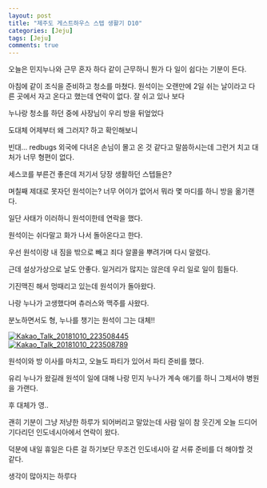 ```yaml
---
layout: post
title: "제주도 게스트하우스 스텝 생활기 D10" 
categories: [Jeju]
tags: [Jeju]
comments: true
---
```


<div> 
<p>
오늘은 민지누나와 근무 
혼자 하다 같이 근무하니 
뭔가 다 일이 쉽다는 기분이 든다. 

아침에 같이 조식을 준비하고 청소를 마쳤다. 
원석이는 오랜만에 2일 쉬는 날이라고 
다른 곳에서 자고 온다고 했는데 
연락이 없다. 잘 쉬고 있나 보다 

누나랑 청소를 하던 중에 
사장님이 우리 방을 뒤엎었다 

도대체 어제부터 왜 그러지? 하고 
확인해보니 

빈대... redbugs 
외국에 다녀온 손님이 몰고 온 것 같다고 말씀하시는데
그런거 치고 대처가 너무 형편이 없다. 

세스코를 부른건 좋은데 
저기서 당장 생활하던 스텝들은? 

며칠째 제대로 못자던 원석이는? 
너무 어이가 없어서 
뭐라 몇 마디를 하니 
방을 옮기랜다. 

일단 사태가 이러하니 
원석이한테 연락을 했다. 

원석이는 쉬다말고 
화가 나서 돌아온다고 한다. 

우선 원석이랑 내 짐을 밖으로 빼고 
죄다 알콜을 뿌려가며 다시 말렸다. 

근데 설상가상으로 날도 안좋다. 
일거리가 많지는 않은데 
우리 일로 일이 힘들다. 

기진맥진 해서 멍때리고 있는데 
원석이가 돌아왔다. 

나랑 누나가 고생했다며 
츄러스와 맥주를 사왔다. 

분노하면서도 형, 누나를 챙기는 원석이 그는 대체!! 
</p>
<a href="https://ibb.co/imfhw9"><img src="https://preview.ibb.co/cEsHUU/Kakao_Talk_20181010_223508445.jpg" alt="Kakao_Talk_20181010_223508445" border="0"></a><br />
<a href="https://ibb.co/eXgGOp"><img src="https://preview.ibb.co/kKvbOp/Kakao_Talk_20181010_223508789.jpg" alt="Kakao_Talk_20181010_223508789" border="0"></a><br />

<p>
원석이와 방 이사를 마치고, 
오늘도 파티가 있어서 파티 준비를 했다. 

유리 누나가 왔길래 
원석이 일에 대해 나랑 민지 누나가 계속 애기를 하니 그제서야 병원을 가랜다. 

후 대체가 영.. 

괜히 기분이 그냥 저냥한 하루가 되어버리고 말았는데 
사람 일이 참 웃긴게 오늘 드디어 기다리던 인도네시아에서 연락이 왔다. 

덕분에 내일 휴일은 다른 걸 하기보단 
무조건 인도네시아 갈 서류 준비를 더 해야할 것 같다. 

생각이 많아지는 하루다 
</p>
</div>

